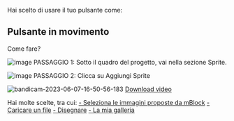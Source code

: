Hai scelto di usare il tuo pulsante come: 

## Pulsante in movimento

Come fare? 

![image](https://github.com/erikenicole-20132017/ILARY-SISTEMA-OPERATIVO/assets/108028311/d243b991-dae6-4a43-953b-01fb1a3d66d1)
PASSAGGIO 1: Sotto il quadro del progetto, vai nella sezione Sprite.

![image](https://github.com/erikenicole-20132017/ILARY-SISTEMA-OPERATIVO/assets/108028311/9995f128-b3f1-4964-a584-fe3bdfbb88cc)
PASSAGGIO 2: Clicca su Aggiungi Sprite 

![bandicam-2023-06-07-16-50-56-183](https://github.com/erikenicole-20132017/ILARY-SISTEMA-OPERATIVO/assets/108028311/25d8864d-c9c6-4d63-9841-b7b49a16f90d)
[Download video](https://s164.convertio.me/p/Ze6V6pIEF-Ld8RuXBRhQsg/7c01646ca875c115b4c1c35c24759da9/bandicam-2023-06-07-16-50-56-183.mp4)

Hai molte scelte, tra cui: 
[- Seleziona le immagini proposte da mBlock]()
[- Caricare un file](https://github.com/erikenicole-20132017/ILARY-SISTEMA-OPERATIVO/blob/main/importa%20file.md)
[- Disegnare](https://github.com/erikenicole-20132017/ILARY-SISTEMA-OPERATIVO/blob/main/disegnare%20sprite.md)
[- La mia galleria](https://github.com/erikenicole-20132017/ILARY-SISTEMA-OPERATIVO/blob/main/la%20mia%20galleria.md)
